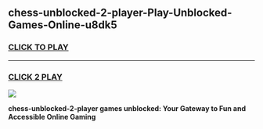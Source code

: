 
## chess-unblocked-2-player-Play-Unblocked-Games-Online-u8dk5
<h3>
<a href="https://premium76.site?title=chess-unblocked-2-player&ref=25A">CLICK TO PLAY</a></h3>
<hr>

<h3>
<a href="https://premium76.site?title=chess-unblocked-2-player&ref=25A">CLICK 2 PLAY</a>
  
</h3>

<a href="https://premium76.site?title=chess-unblocked-2-player&ref=25A"><img src="https://clearcache.store/games.png"></a>


**chess-unblocked-2-player games unblocked: Your Gateway to Fun and Accessible Online Gaming**
